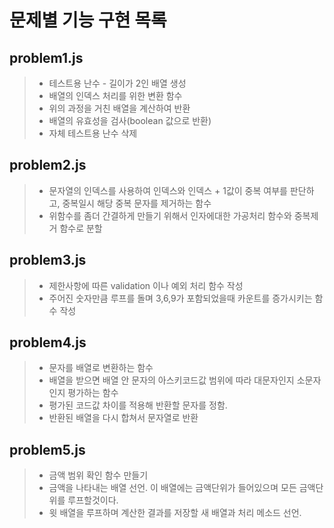 # 문제별 기능 구현 목록

## problem1.js

> - 테스트용 난수 - 길이가 2인 배열 생성
> - 배열의 인덱스 처리를 위한 변환 함수
> - 위의 과정을 거친 배열을 계산하여 반환
> - 배열의 유효성을 검사(boolean 값으로 반환)
> - 자체 테스트용 난수 삭제

## problem2.js

> - 문자열의 인덱스를 사용하여 인덱스와 인덱스 + 1값이 중복 여부를 판단하고, 중복일시 해당 중복 문자를 제거하는 함수
> - 위함수를 좀더 간결하게 만들기 위해서 인자에대한 가공처리 함수와 중복제거 함수로 분할

## problem3.js

> - 제한사항에 따른 validation 이나 예외 처리 함수 작성
> - 주어진 숫자만큼 루프를 돌며 3,6,9가 포함되었을때 카운트를 증가시키는 함수 작성

## problem4.js

> - 문자를 배열로 변환하는 함수
> - 배열을 받으면 배열 안 문자의 아스키코드값 범위에 따라 대문자인지 소문자인지 평가하는 함수
> - 평가된 코드값 차이를 적용해 반환할 문자를 정함.
> - 반환된 배열을 다시 합쳐서 문자열로 반환

## problem5.js

> - 금액 범위 확인 함수 만들기
> - 금액을 나타내는 배열 선언. 이 배열에는 금액단위가 들어있으며
>   모든 금액단위를 루프할것이다.
> - 윗 배열을 루프하며 계산한 결과를 저장할 새 배열과 처리 메소드 선언.
